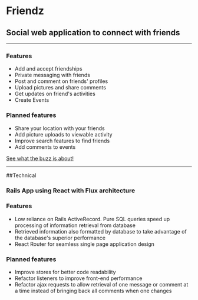 # Friendz
## Social web application to connect with friends

---

### Features

 - Add and accept friendships
 - Private messaging with friends
 - Post and comment on friends' profiles
 - Upload pictures and share comments
 - Get updates on friend's activities
 - Create Events

### Planned features

 - Share your location with your friends
 - Add picture uploads to viewable activity
 - Improve search features to find friends
 - Add comments to events

[See what the buzz is about!](http://www.danielbellini.com/asteroids/index.html)

---
##Technical

### Rails App using React with Flux architecture
### Features

 - Low reliance on Rails ActiveRecord. Pure SQL queries speed up processing of information retrieval from database
 - Retrieved information also formatted by database to take advantage of the database's superior performance
 - React Router for seamless single page application design



### Planned features

 - Improve stores for better code readability
 - Refactor listeners to improve front-end performance
 - Refactor ajax requests to allow retrieval of one message or comment at a time instead of bringing back all comments when one changes
